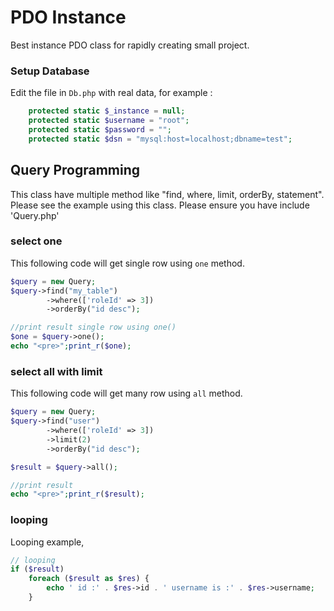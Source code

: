 PDO Instance
============================

Best instance PDO class for rapidly creating small project.


### Setup Database

Edit the file in `Db.php` with real data, for example :

```php
    protected static $_instance = null;
    protected static $username = "root";
    protected static $password = "";
    protected static $dsn = "mysql:host=localhost;dbname=test";
```

Query Programming
-------------

This class have multiple method like "find, where, limit, orderBy, statement". Please see the example using this class.
Please ensure you have include 'Query.php'

### select one

This following code will get single row using `one` method.
```php
$query = new Query;
$query->find("my_table")
        ->where(['roleId' => 3])
        ->orderBy("id desc");

//print result single row using one()
$one = $query->one();
echo "<pre>";print_r($one);

```


### select all with limit


This following code will get many row using `all` method.
```php
$query = new Query;
$query->find("user")
        ->where(['roleId' => 3])
        ->limit(2)
        ->orderBy("id desc");

$result = $query->all();

//print result
echo "<pre>";print_r($result);
```


### looping


Looping example,

```php
// looping
if ($result)
    foreach ($result as $res) {
        echo ' id :' . $res->id . ' username is :' . $res->username;
    }

```